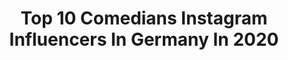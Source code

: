 ---
title: Top 10 Comedians Instagram Influencers In Germany In 2020
description: >-
  Find top comedians Instagram influencers in Germany in 2020. Most popular hashtags: #corona #sat1 #danke #fail.
platform: Instagram
profiles:
  - username: "younes_jones"
    fullname: >-
      Younes Jones
    location: "Germany"
    followers: 548721
    engagement: 771
    commentsToLikes: 0.063510
    id: ck137ohrzckk70i19fdsbtmxg
    verified: false
    hashtags: "#younesjonesfamily, #mashallah, #ps4, #fifa"
  - username: "faisal.kawusi"
    fullname: >-
      Faisal.Kawusi
    location: "Germany"
    followers: 275987
    engagement: 519
    commentsToLikes: 0.023790
    id: ck55nnwwv6lqw0i112z2bj3tn
    verified: true
    hashtags: "#disney, #sikish, #ektotheroots, #wirbraucheneuch"
  - username: "carljosefcomedy"
    fullname: >-
      Mr. Worldwide
    location: "Germany"
    followers: 35144
    engagement: 1102
    commentsToLikes: 0.011088
    id: ck0w3hvbxthoh0i19gvdy17nc
    verified: false
    hashtags: "#erfolgistkeinglueck, #okdoch, #maskon, #schalteteinleute"
  - username: "lutz.vanderhorst"
    fullname: >-
      Lutz van der Horst
    location: "Germany"
    followers: 49367
    engagement: 718
    commentsToLikes: 0.007370
    id: ck5cjuypvvjzu0i1156uwn2e0
    verified: true
    hashtags: "#giraffecontent, #meditation, #ohio, #1livekrone"
  - username: "helenebockhorst"
    fullname: >-
      Helene Bockhorst
    location: "Germany"
    followers: 13303
    engagement: 488
    commentsToLikes: 0.073290
    id: ck6uh27ni6kaj0j716cqj6orl
    verified: false
    hashtags: "#pufpaffshappyhour"
  - username: "overhausen"
    fullname: >-
      Jan Overhausen
    location: "Germany"
    followers: 3334
    engagement: 1889
    commentsToLikes: 0.045234
    id: ck5hclzqzirio0i11frg3wg6o
    verified: false
    hashtags: "#coronaproblems, #ugly, #egypt, #standupcomedy"
  - username: "simonstaeblein"
    fullname: >-
      Simon Stäblein
    location: "Germany"
    followers: 14517
    engagement: 1108
    commentsToLikes: 0.027875
    id: ck0w3hwk2thux0i19g5bxm6sv
    verified: true
    hashtags: "#crazyshit, #comedypreis2019, #travellovers, #happy"
  - username: "kawuskalantar"
    fullname: >-
      Kawus Kalantar
    location: "Germany"
    followers: 26954
    engagement: 465
    commentsToLikes: 0.008869
    id: ck0vyrlxh5gde0i19qsdceulo
    verified: false
    hashtags: "#demo, #karriere, #hannover, #soloprogramm"
  - username: "felix_lobrecht"
    fullname: >-
      Felix Lobrecht
    location: "Germany"
    followers: 757119
    engagement: 1185
    commentsToLikes: 0.005273
    id: ck0vyrjxu5g4p0i199iut08qg
    verified: true
    hashtags: "#hydrated, #061219, #designedinberlinmadeinportugal, #kickoff2020"
  - username: "joyceilg"
    fullname: >-
      Joyce Ilg
    location: "Germany"
    followers: 1415710
    engagement: 107
    commentsToLikes: 0.010899
    id: ck0vuyxzbms9b0i196j22erys
    verified: true
    hashtags: "#wortzumsonntag, #letstravelintothepast, #derbusenbaum, #supportyourlocals"
---